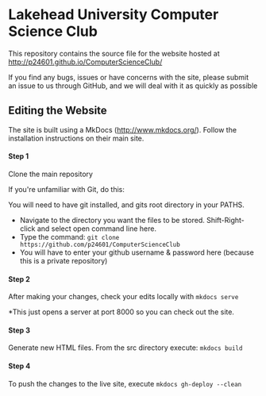 # Lakehead University Computer Science Club
This repository contains the source file for the website hosted at 
http://p24601.github.io/ComputerScienceClub/

If you find any bugs, issues or have concerns with the site, please submit an issue to us through GitHub, and we will deal 
with it as quickly as possible


## Editing the Website
The site is built using a MkDocs (http://www.mkdocs.org/). Follow the installation instructions on their main site.

#### Step 1
Clone the main repository

If you're unfamiliar with Git, do this:

You will need to have git installed, and gits root directory in your PATHS.

* Navigate to the directory you want the files to be stored. Shift-Right-click and select open command line here.
* Type the command: ```git clone https://github.com/p24601/ComputerScienceClub```
* You will have to enter your github username & password here (because this is a private repository)

#### Step 2
After making your changes, check your edits locally with ```mkdocs serve```

*This just opens a server at port 8000 so you can check out the site.

#### Step 3
Generate new HTML files. From the src directory execute: ```mkdocs build```

#### Step 4
To push the changes to the live site, execute ```mkdocs gh-deploy --clean```

